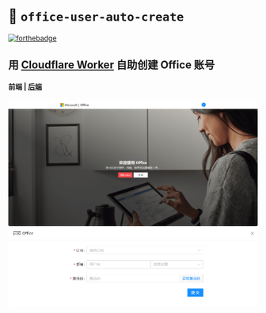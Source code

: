 # 🐩 `office-user-auto-create`

[![forthebadge](https://forthebadge.com/images/badges/made-with-typescript.svg)](https://forthebadge.com)

## 用 [Cloudflare Worker](https://workers.cloudflare.com/) 自助创建 Office 账号

#### 前端 | [后端](https://github.com/zayabighead/office-user-auto-create/tree/worker)

![](readme/c5e6f938.png)
![](readme/24432d70.png)
